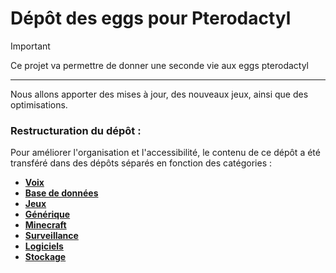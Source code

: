 # Dépôt des eggs pour Pterodactyl

> [!IMPORTANT]
> Ce projet va permettre de donner une seconde vie aux eggs pterodactyl
> 
> ----
> 
> Nous allons apporter des mises à jour, des nouveaux jeux, ainsi que des optimisations.
> 


### Restructuration du dépôt :

Pour améliorer l'organisation et l'accessibilité, le contenu de ce dépôt a été transféré dans des dépôts séparés en fonction des catégories :

- **[Voix](https://github.com/OxiWanV2/eggs4pterodactylpanel/tree/master/voice_servers)**
- **[Base de données](https://github.com/OxiWanV2/eggs4pterodactylpanel/tree/master/database)**
- **[Jeux](https://github.com/OxiWanV2/eggs4pterodactylpanel/tree/master/games)**
- **[Générique](https://github.com/OxiWanV2/eggs4pterodactylpanel/tree/master/generic)**
- **[Minecraft](https://github.com/OxiWanV2/eggs4pterodactylpanel/tree/master/minecraft)**
- **[Surveillance](https://github.com/OxiWanV2/eggs4pterodactylpanel/tree/master/monitoring)**
- **[Logiciels](https://github.com/OxiWanV2/eggs4pterodactylpanel/tree/master/software)**
- **[Stockage](https://github.com/OxiWanV2/eggs4pterodactylpanel/tree/master/storage)**
